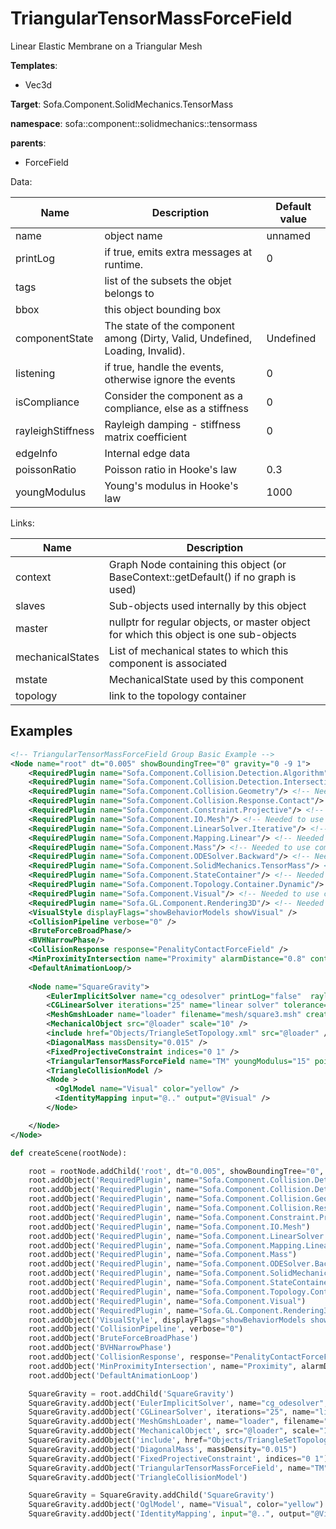 # TriangularTensorMassForceField

Linear Elastic Membrane on a Triangular Mesh


__Templates__:
- Vec3d

__Target__: Sofa.Component.SolidMechanics.TensorMass

__namespace__: sofa::component::solidmechanics::tensormass

__parents__: 
- ForceField

Data: 

<table>
<thead>
    <tr>
        <th>Name</th>
        <th>Description</th>
        <th>Default value</th>
    </tr>
</thead>
<tbody>
	<tr>
		<td>name</td>
		<td>
object name
</td>
		<td>unnamed</td>
	</tr>
	<tr>
		<td>printLog</td>
		<td>
if true, emits extra messages at runtime.
</td>
		<td>0</td>
	</tr>
	<tr>
		<td>tags</td>
		<td>
list of the subsets the objet belongs to
</td>
		<td></td>
	</tr>
	<tr>
		<td>bbox</td>
		<td>
this object bounding box
</td>
		<td></td>
	</tr>
	<tr>
		<td>componentState</td>
		<td>
The state of the component among (Dirty, Valid, Undefined, Loading, Invalid).
</td>
		<td>Undefined</td>
	</tr>
	<tr>
		<td>listening</td>
		<td>
if true, handle the events, otherwise ignore the events
</td>
		<td>0</td>
	</tr>
	<tr>
		<td>isCompliance</td>
		<td>
Consider the component as a compliance, else as a stiffness
</td>
		<td>0</td>
	</tr>
	<tr>
		<td>rayleighStiffness</td>
		<td>
Rayleigh damping - stiffness matrix coefficient
</td>
		<td>0</td>
	</tr>
	<tr>
		<td>edgeInfo</td>
		<td>
Internal edge data
</td>
		<td></td>
	</tr>
	<tr>
		<td>poissonRatio</td>
		<td>
Poisson ratio in Hooke's law
</td>
		<td>0.3</td>
	</tr>
	<tr>
		<td>youngModulus</td>
		<td>
Young's modulus in Hooke's law
</td>
		<td>1000</td>
	</tr>

</tbody>
</table>

Links: 

| Name | Description |
| ---- | ----------- |
|context|Graph Node containing this object (or BaseContext::getDefault() if no graph is used)|
|slaves|Sub-objects used internally by this object|
|master|nullptr for regular objects, or master object for which this object is one sub-objects|
|mechanicalStates|List of mechanical states to which this component is associated|
|mstate|MechanicalState used by this component|
|topology|link to the topology container|



## Examples

```xml
<!-- TriangularTensorMassForceField Group Basic Example -->
<Node name="root" dt="0.005" showBoundingTree="0" gravity="0 -9 1">
    <RequiredPlugin name="Sofa.Component.Collision.Detection.Algorithm"/> <!-- Needed to use components [BVHNarrowPhase BruteForceBroadPhase CollisionPipeline] -->
    <RequiredPlugin name="Sofa.Component.Collision.Detection.Intersection"/> <!-- Needed to use components [MinProximityIntersection] -->
    <RequiredPlugin name="Sofa.Component.Collision.Geometry"/> <!-- Needed to use components [TriangleCollisionModel] -->
    <RequiredPlugin name="Sofa.Component.Collision.Response.Contact"/> <!-- Needed to use components [CollisionResponse] -->
    <RequiredPlugin name="Sofa.Component.Constraint.Projective"/> <!-- Needed to use components [FixedProjectiveConstraint] -->
    <RequiredPlugin name="Sofa.Component.IO.Mesh"/> <!-- Needed to use components [MeshGmshLoader] -->
    <RequiredPlugin name="Sofa.Component.LinearSolver.Iterative"/> <!-- Needed to use components [CGLinearSolver] -->
    <RequiredPlugin name="Sofa.Component.Mapping.Linear"/> <!-- Needed to use components [IdentityMapping] -->
    <RequiredPlugin name="Sofa.Component.Mass"/> <!-- Needed to use components [DiagonalMass] -->
    <RequiredPlugin name="Sofa.Component.ODESolver.Backward"/> <!-- Needed to use components [EulerImplicitSolver] -->
    <RequiredPlugin name="Sofa.Component.SolidMechanics.TensorMass"/> <!-- Needed to use components [TriangularTensorMassForceField] -->
    <RequiredPlugin name="Sofa.Component.StateContainer"/> <!-- Needed to use components [MechanicalObject] -->
    <RequiredPlugin name="Sofa.Component.Topology.Container.Dynamic"/> <!-- Needed to use components [TriangleSetGeometryAlgorithms TriangleSetTopologyContainer TriangleSetTopologyModifier] -->
    <RequiredPlugin name="Sofa.Component.Visual"/> <!-- Needed to use components [VisualStyle] -->
    <RequiredPlugin name="Sofa.GL.Component.Rendering3D"/> <!-- Needed to use components [OglModel] -->
    <VisualStyle displayFlags="showBehaviorModels showVisual" />
    <CollisionPipeline verbose="0" />
    <BruteForceBroadPhase/>
    <BVHNarrowPhase/>
    <CollisionResponse response="PenalityContactForceField" />
    <MinProximityIntersection name="Proximity" alarmDistance="0.8" contactDistance="0.5" />
    <DefaultAnimationLoop/>
    
    <Node name="SquareGravity">
        <EulerImplicitSolver name="cg_odesolver" printLog="false"  rayleighStiffness="0.1" rayleighMass="0.1" />
        <CGLinearSolver iterations="25" name="linear solver" tolerance="1.0e-9" threshold="1.0e-9" />
        <MeshGmshLoader name="loader" filename="mesh/square3.msh" createSubelements="true" />
        <MechanicalObject src="@loader" scale="10" />
        <include href="Objects/TriangleSetTopology.xml" src="@loader" />
        <DiagonalMass massDensity="0.015" />
        <FixedProjectiveConstraint indices="0 1" />
        <TriangularTensorMassForceField name="TM" youngModulus="15" poissonRatio="0.9" />
        <TriangleCollisionModel />
        <Node >
          <OglModel name="Visual" color="yellow" />
          <IdentityMapping input="@.." output="@Visual" />
        </Node>

    </Node>
</Node>
```
```python
def createScene(rootNode):

	root = rootNode.addChild('root', dt="0.005", showBoundingTree="0", gravity="0 -9 1")
	root.addObject('RequiredPlugin', name="Sofa.Component.Collision.Detection.Algorithm")
	root.addObject('RequiredPlugin', name="Sofa.Component.Collision.Detection.Intersection")
	root.addObject('RequiredPlugin', name="Sofa.Component.Collision.Geometry")
	root.addObject('RequiredPlugin', name="Sofa.Component.Collision.Response.Contact")
	root.addObject('RequiredPlugin', name="Sofa.Component.Constraint.Projective")
	root.addObject('RequiredPlugin', name="Sofa.Component.IO.Mesh")
	root.addObject('RequiredPlugin', name="Sofa.Component.LinearSolver.Iterative")
	root.addObject('RequiredPlugin', name="Sofa.Component.Mapping.Linear")
	root.addObject('RequiredPlugin', name="Sofa.Component.Mass")
	root.addObject('RequiredPlugin', name="Sofa.Component.ODESolver.Backward")
	root.addObject('RequiredPlugin', name="Sofa.Component.SolidMechanics.TensorMass")
	root.addObject('RequiredPlugin', name="Sofa.Component.StateContainer")
	root.addObject('RequiredPlugin', name="Sofa.Component.Topology.Container.Dynamic")
	root.addObject('RequiredPlugin', name="Sofa.Component.Visual")
	root.addObject('RequiredPlugin', name="Sofa.GL.Component.Rendering3D")
	root.addObject('VisualStyle', displayFlags="showBehaviorModels showVisual")
	root.addObject('CollisionPipeline', verbose="0")
	root.addObject('BruteForceBroadPhase')
	root.addObject('BVHNarrowPhase')
	root.addObject('CollisionResponse', response="PenalityContactForceField")
	root.addObject('MinProximityIntersection', name="Proximity", alarmDistance="0.8", contactDistance="0.5")
	root.addObject('DefaultAnimationLoop')

	SquareGravity = root.addChild('SquareGravity')
	SquareGravity.addObject('EulerImplicitSolver', name="cg_odesolver", printLog="false", rayleighStiffness="0.1", rayleighMass="0.1")
	SquareGravity.addObject('CGLinearSolver', iterations="25", name="linear solver", tolerance="1.0e-9", threshold="1.0e-9")
	SquareGravity.addObject('MeshGmshLoader', name="loader", filename="mesh/square3.msh", createSubelements="true")
	SquareGravity.addObject('MechanicalObject', src="@loader", scale="10")
	SquareGravity.addObject('include', href="Objects/TriangleSetTopology.xml", src="@loader")
	SquareGravity.addObject('DiagonalMass', massDensity="0.015")
	SquareGravity.addObject('FixedProjectiveConstraint', indices="0 1")
	SquareGravity.addObject('TriangularTensorMassForceField', name="TM", youngModulus="15", poissonRatio="0.9")
	SquareGravity.addObject('TriangleCollisionModel')

	SquareGravity = SquareGravity.addChild('SquareGravity')
	SquareGravity.addObject('OglModel', name="Visual", color="yellow")
	SquareGravity.addObject('IdentityMapping', input="@..", output="@Visual")
```
